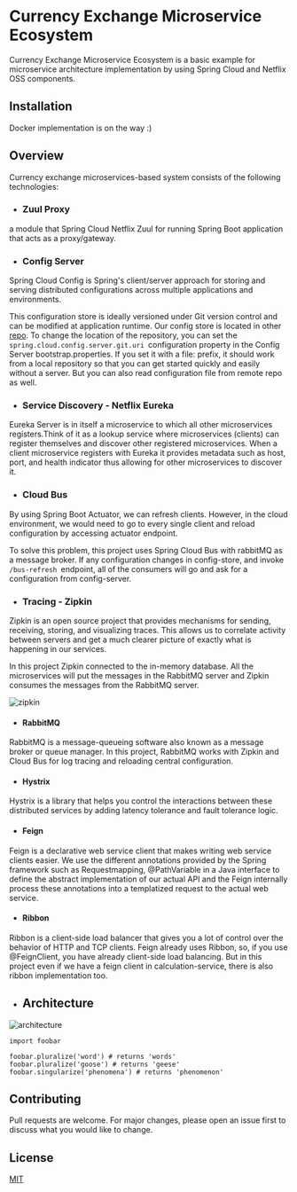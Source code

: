 # Currency Exchange Microservice Ecosystem

Currency Exchange Microservice Ecosystem is a basic example for microservice architecture implementation by using Spring Cloud and Netflix OSS components.

## Installation

Docker implementation is on the way :)

## Overview

Currency exchange microservices-based system consists of the following technologies:

* ### Zuul Proxy

a module that Spring Cloud Netflix Zuul for running Spring Boot application that acts as a proxy/gateway.


* ### Config Server

Spring Cloud Config is Spring's client/server approach for storing and serving distributed configurations across multiple applications and environments.

This configuration store is ideally versioned under Git version control and can be modified at application runtime. Our config store is located in other [repo](https://github.com/HazalYoleri/config-store). To change the location of the repository, you can set the `spring.cloud.config.server.git.uri `configuration property in the Config Server bootstrap.properties. If you set it with a file: prefix, it should work from a local repository so that you can get started quickly and easily without a server. But you can also read configuration file from remote repo as well.

* ### Service Discovery - Netflix Eureka 
Eureka Server is in itself a microservice to which all other microservices registers.Think of it as a lookup service where microservices (clients) can register themselves and discover other registered microservices. When a client microservice registers with Eureka it provides metadata such as host, port, and health indicator thus allowing for other microservices to discover it.

* ### Cloud Bus

By using Spring Boot Actuator, we can refresh clients. However, in the cloud environment, we would need to go to every single client and reload configuration by accessing actuator endpoint.

To solve this problem, this project uses Spring Cloud Bus with rabbitMQ as a message broker. If any configuration changes in config-store, and invoke `/bus-refresh `endpoint, all of the consumers will go and ask for a configuration from config-server.

* ### Tracing - Zipkin
Zipkin is an open source project that provides mechanisms for sending, receiving, storing, and visualizing traces. This allows us to correlate activity between servers and get a much clearer picture of exactly what is happening in our services.

In this project Zipkin connected to the in-memory database. All the microservices will put the messages in the RabbitMQ server and  Zipkin consumes the messages from the RabbitMQ server.

![zipkin](https://user-images.githubusercontent.com/39515623/82371753-64915380-9a23-11ea-8009-19d94ae5bfaa.png)


* #### RabbitMQ

RabbitMQ is a message-queueing software also known as a message broker or queue manager.
In this project, RabbitMQ works with Zipkin and Cloud Bus for log tracing and reloading central configuration.
* #### Hystrix
Hystrix is a library that helps you control the interactions between these distributed services by adding latency tolerance and fault tolerance logic. 


* #### Feign
Feign is a declarative web service client that makes writing web service clients easier. We use the different annotations provided by the Spring framework such as Requestmapping, @PathVariable in a Java interface to define the abstract implementation of our actual API and the Feign internally process these annotations into a templatized request to the actual web service.

* #### Ribbon
Ribbon is a client-side load balancer that gives you a lot of control over the behavior of HTTP and TCP clients. Feign already uses Ribbon, so, if you use @FeignClient, you have already client-side load balancing. But in this project even if we have a feign client in calculation-service, there is also ribbon implementation too.

* ## Architecture
![architecture](https://user-images.githubusercontent.com/39515623/82160875-f3c22e00-98a0-11ea-8551-042bab5af60b.png)
```
import foobar

foobar.pluralize('word') # returns 'words'
foobar.pluralize('goose') # returns 'geese'
foobar.singularize('phenomena') # returns 'phenomenon'
```

## Contributing
Pull requests are welcome. For major changes, please open an issue first to discuss what you would like to change.

## License
[MIT](https://choosealicense.com/licenses/mit/)
